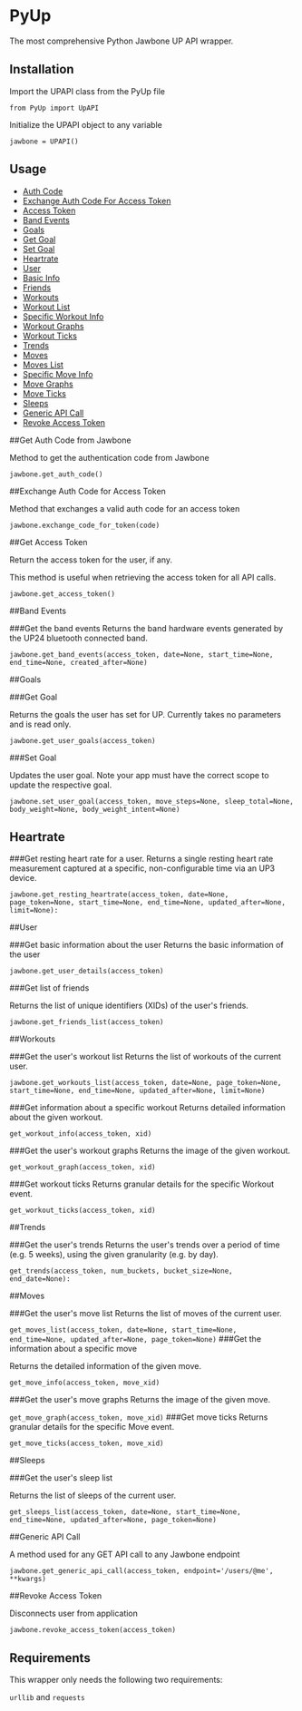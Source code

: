 PyUp
===========
The most comprehensive Python Jawbone UP API wrapper.

Installation
------------

Import the UPAPI class from the PyUp file

`from PyUp import UpAPI`

Initialize the UPAPI object to any variable

`jawbone = UPAPI()`


Usage
-----

- [Auth Code](#get-auth-code-from-jawbone)
- [Exchange Auth Code For Access Token](#exchange-auth-code-for-access-token)
- [Access Token](#get-access-token)
- [Band Events](#band-events)
- [Goals](#goals)
 - [Get Goal](#get-goal)
 - [Set Goal](#set-goal)
- [Heartrate](#heartrate)
- [User](#user)
 - [Basic Info](#get-basic-information-about-the-user)
 - [Friends](#get-list-of-friends)
- [Workouts](#heartrate)
 - [Workout List](#get-the-users-workout-list)
 - [Specific Workout Info](#get-information-about-a-specific-workout)
 - [Workout Graphs](#get-the-users-workout-graphs)
 - [Workout Ticks](#get-workout-ticks)
- [Trends](#trends)
- [Moves](#moves)
 - [Moves List](#get-the-users-move-list)
 - [Specific Move Info](#get-the-information-about-a-specific-move)
 - [Move Graphs](#get-the-users-move-graphs)
 - [Move Ticks](#get-move-ticks)
- [Sleeps](#sleeps)
- [Generic API Call](#generic-api-call)
- [Revoke Access Token](#revoke-access-token)

##Get Auth Code from Jawbone

Method to get the authentication code from Jawbone

`jawbone.get_auth_code()`


##Exchange Auth Code for Access Token

Method that exchanges a valid auth code for an access token

`jawbone.exchange_code_for_token(code)`


##Get Access Token

Return the access token for the user, if any. 

This method is useful when retrieving the access token for all API calls.

`jawbone.get_access_token()`


##Band Events 

###Get the band events
Returns the band hardware events generated by the UP24 bluetooth connected band.

`jawbone.get_band_events(access_token, date=None, start_time=None, end_time=None, created_after=None)`

##Goals 

###Get Goal

Returns the goals the user has set for UP. Currently takes no parameters and is read only.

`jawbone.get_user_goals(access_token)`   

###Set Goal

Updates the user goal. Note your app must have the correct scope to update the respective goal.

`jawbone.set_user_goal(access_token, move_steps=None, sleep_total=None, body_weight=None, body_weight_intent=None)`

## Heartrate
###Get resting heart rate for a user.
Returns a single resting heart rate measurement captured at a specific, non-configurable time via an UP3 device.

`jawbone.get_resting_heartrate(access_token, date=None, page_token=None, start_time=None, end_time=None,
                              updated_after=None,
                              limit=None):`
                              
##User

###Get basic information about the user
Returns the basic information of the user

`jawbone.get_user_details(access_token)`

###Get list of friends

Returns the list of unique identifiers (XIDs) of the user's friends.

`jawbone.get_friends_list(access_token)`


##Workouts

###Get the user's workout list
Returns the list of workouts of the current user.

`jawbone.get_workouts_list(access_token, date=None, page_token=None, start_time=None, end_time=None, updated_after=None,
                          limit=None)`

###Get information about a specific workout
Returns detailed information about the given workout.

`get_workout_info(access_token, xid)`

###Get the user's workout graphs
Returns the image of the given workout.

`get_workout_graph(access_token, xid)`

###Get workout ticks
Returns granular details for the specific Workout event.

`get_workout_ticks(access_token, xid)`


##Trends

###Get the user's trends
Returns the user's trends over a period of time (e.g. 5 weeks), using the given granularity (e.g. by day).

`get_trends(access_token, num_buckets, bucket_size=None, end_date=None):
`

##Moves

###Get the user's move list
Returns the list of moves of the current user.

`get_moves_list(access_token, date=None, start_time=None, end_time=None, updated_after=None,
                       page_token=None)`
###Get the information about a specific move

Returns the detailed information of the given move.

`get_move_info(access_token, move_xid)`


###Get the user's move graphs
Returns the image of the given move.

`get_move_graph(access_token, move_xid)`
###Get move ticks
Returns granular details for the specific Move event.

`get_move_ticks(access_token, move_xid)`

##Sleeps

###Get the user's sleep list

Returns the list of sleeps of the current user.

`get_sleeps_list(access_token, date=None, start_time=None, end_time=None, updated_after=None,
                        page_token=None)`


##Generic API Call

A method used for any GET API call to any Jawbone endpoint

`jawbone.get_generic_api_call(access_token, endpoint='/users/@me', **kwargs)`


##Revoke Access Token

Disconnects user from application

`jawbone.revoke_access_token(access_token)`

Requirements
------------

This wrapper only needs the following two requirements:

`urllib` and `requests` 
